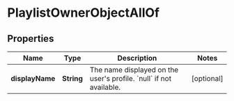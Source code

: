 

# PlaylistOwnerObjectAllOf


## Properties

| Name | Type | Description | Notes |
|------------ | ------------- | ------------- | -------------|
|**displayName** | **String** | The name displayed on the user&#39;s profile. &#x60;null&#x60; if not available.  |  [optional] |



